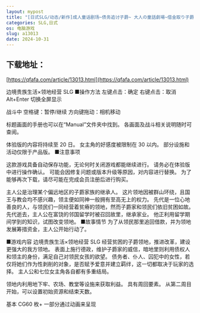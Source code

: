 ```yaml
---
layout: mypost
title: "[日式SLG/动态/新作]成人童话剧场~债务追讨子爵~ 大人の童話劇場~借金取り子爵~ [1G]"
categories: SLG,日式
os: 电脑游戏
slug: a13013
date: 2024-10-31
---
```


## 下载地址：

[https://qfafa.com/article/13013.html](https://qfafa.com/article/13013.html)

边境贵族生活×领地经营 SLG
■操作方法
左键点击：确定
右键点击：取消
Alt+Enter 切换全屏显示

战斗中
空格键：暂停/继续
方向键拖动：相机移动

标题画面的手册也可以在“Manual”文件夹中找到。
各画面及战斗相关说明随时可查阅。

体验版的内容将持续至 20 日。
女主角的好感度被限制在 30 以内。
部分设施和活动仅限于产品版。
■注意事项

这款游戏具备自动保存功能，无论何时关闭游戏都能继续进行。
请务必在体验版中进行操作确认。
可能会因修复问题或版本升级等原因，对内容进行替换。
为了能够再次下载，请尽可能在完成会员注册后进行购买。

主人公是治理某个偏远地区的子爵家族的继承人。
这片领地因被群山环绕，且国王与教会均不感兴趣，领主便如同神一般拥有至高无上的权力。
先代是一位心地善良的人，与领民们一同经营着贫瘠的领地，然而子爵家和领民们依旧贫困如故。
先代逝去，主人公在富饶的邻国留学时被召回故里，继承家业。
他正利用留学期间学到的知识，试图改变领地。
■故事情节
为了从领民那里追回借款，并为领地发展筹措资金，主人公开始行动了。

■游戏内容
边境贵族生活×领地经营 SLG
经营贫困的子爵领地，推进改革，建设更强大的我方领地。
表面上施行德政，维护子爵家的威信，暗地里则利用债权人和领主的身份，满足自己对领民女孩的欲望。
债务者、仆人、囚犯中的女性，若仅将她们作为性剥削的对象，是否赋予爱意并建立羁绊，这一切都取决于玩家的选择。
主人公和七位女主角各自都有多重结局。

领地内利用地下牢、农场、教堂等设施来获取利益。
具有周回要素。
从第二周目开始，可以设置初始资源和结束天数。

基本 CG60 枚+
一部分通过动画来呈现